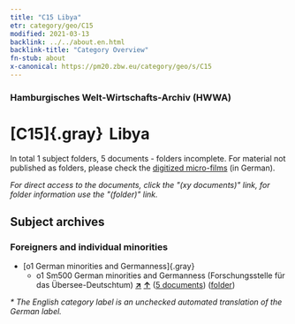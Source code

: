 ```yaml
---
title: "C15 Libya"
etr: category/geo/C15
modified: 2021-03-13
backlink: ../../about.en.html
backlink-title: "Category Overview"
fn-stub: about
x-canonical: https://pm20.zbw.eu/category/geo/s/C15
---
```


### Hamburgisches Welt-Wirtschafts-Archiv (HWWA)
# [C15]{.gray}&#8201; Libya&#160; 





In total 1 subject folders, 5 documents - folders incomplete.
For material not published as folders, please check the [digitized micro-films](/film/h1_sh.de.html) (in German).

_For direct access to the documents, click the "(xy documents)" link, for folder information use the "(folder)" link._

## Subject archives



### Foreigners and individual minorities

- [o1 German minorities and Germanness]{.gray}
  - o1 Sm500 German minorities and Germanness (Forschungsstelle für das Übersee-Deutschtum) [**&nearr;**](../../../subject/i/145911/about.en.html "German minorities and Germanness (Forschungsstelle für das Übersee-Deutschtum) (all over the world)") [**&uarr;**](../../../subject/about.en.html#o1_Sm500 "Subject category system") (<a href="https://pm20.zbw.eu/dfgview/sh/141339,145911" title="about: Libya : German minorities and Germanness (Forschungsstelle für das Übersee-Deutschtum)" target="_blank">5 documents</a>) ([folder](../../../../folder/sh/1413xx/141339/1459xx/145911/about.en.html))


_* The English category label is an unchecked automated translation of the German label._


